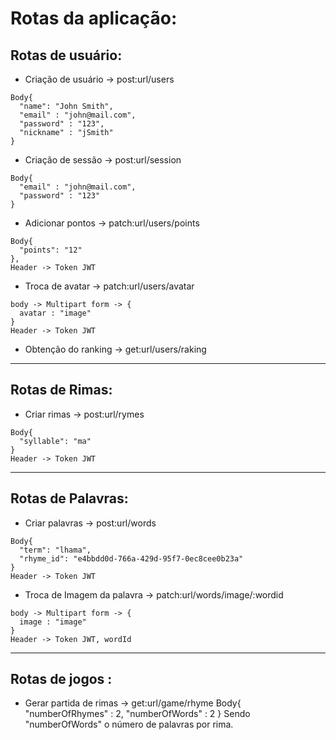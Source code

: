 # Rotas da aplicação:
## Rotas de usuário:
  - Criação de usuário -> post:url/users
  ```
  Body{
    "name": "John Smith",
    "email" : "john@mail.com",
    "password" : "123",
    "nickname" : "jSmith"
  }
  ```
  - Criação de sessão -> post:url/session
  ```
  Body{
    "email" : "john@mail.com",
    "password" : "123"
  }
  ```
  - Adicionar pontos -> patch:url/users/points
  ```
  Body{
    "points": "12"
  },
  Header -> Token JWT
  ```

  - Troca de avatar -> patch:url/users/avatar
  ```
  body -> Multipart form -> {
    avatar : "image"
  }
  Header -> Token JWT
  ```
  - Obtenção do ranking -> get:url/users/raking
---
## Rotas de Rimas:
  - Criar rimas -> post:url/rymes
  ```
  Body{
	"syllable": "ma"
  }
  Header -> Token JWT
  ```
---
## Rotas de Palavras:
  - Criar palavras -> post:url/words
  ```
  Body{
    "term": "lhama",
    "rhyme_id": "e4bbdd0d-766a-429d-95f7-0ec8cee0b23a"
  }
  Header -> Token JWT
  ```
  - Troca de Imagem da palavra -> patch:url/words/image/:wordid
  ```
  body -> Multipart form -> {
    image : "image"
  }
  Header -> Token JWT, wordId
  ```
---
## Rotas de jogos :
  - Gerar partida de rimas -> get:url/game/rhyme
  Body{
	"numberOfRhymes" : 2,
	"numberOfWords" : 2
  }
  Sendo "numberOfWords" o número de palavras por rima.
